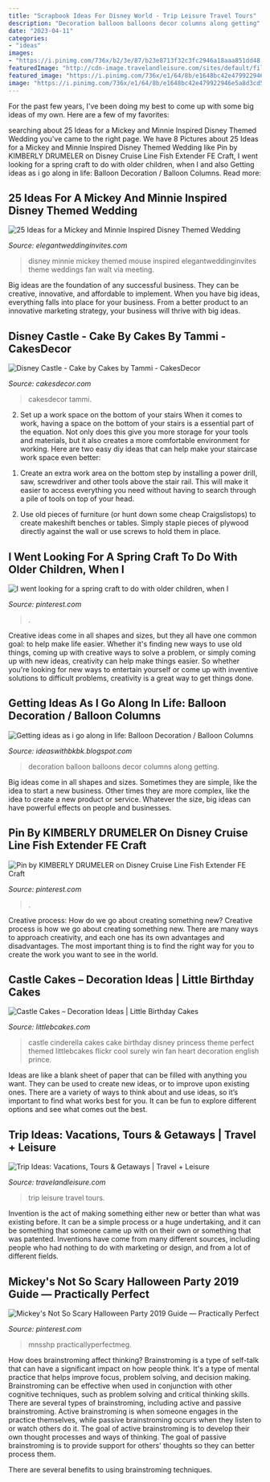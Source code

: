 ```yaml
---
title: "Scrapbook Ideas For Disney World - Trip Leisure Travel Tours"
description: "Decoration balloon balloons decor columns along getting"
date: "2023-04-11"
categories:
- "ideas"
images:
- "https://i.pinimg.com/736x/b2/3e/87/b23e8713f32c3fc2946a18aaa851dd48.jpg"
featuredImage: "http://cdn-image.travelandleisure.com/sites/default/files/styles/1600x1000/public/1501086924/infinity-pool-grand-lucayan-bahamas-OVGRANDLUCAYAN0717.jpg?itok=tGe-QTlR"
featured_image: "https://i.pinimg.com/736x/e1/64/8b/e1648bc42e479922946e5a8d3cd5919f--family-website-senior-crafts.jpg"
image: "https://i.pinimg.com/736x/e1/64/8b/e1648bc42e479922946e5a8d3cd5919f--family-website-senior-crafts.jpg"
---
```



For the past few years, I've been doing my best to come up with some big ideas of my own. Here are a few of my favorites: 

	

		
searching about 25 Ideas for a Mickey and Minnie Inspired Disney Themed Wedding you've came to the right page. We have 8 Pictures about 25 Ideas for a Mickey and Minnie Inspired Disney Themed Wedding like Pin by KIMBERLY DRUMELER on Disney Cruise Line Fish Extender FE Craft, I went looking for a spring craft to do with older children, when I and also Getting ideas as i go along in life: Balloon Decoration / Balloon Columns. Read more:
		
    
## 25 Ideas For A Mickey And Minnie Inspired Disney Themed Wedding

<img loading=lazy src="https://www.elegantweddinginvites.com/wedding-blog/wp-content/uploads/2016/06/fan-disney-wedding-photos.jpg" onerror="this.onerror=null;this.src='https://tse1.mm.bing.net/th?id=OIP.badd9zOn0Xkvz7Yp1LvwsgHaLH&amp;pid=15.1';" alt="25 Ideas for a Mickey and Minnie Inspired Disney Themed Wedding">

_Source: elegantweddinginvites.com_

>disney minnie mickey themed mouse inspired elegantweddinginvites theme weddings fan walt via meeting. 

	

Big ideas are the foundation of any successful business. They can be creative, innovative, and affordable to implement. When you have big ideas, everything falls into place for your business. From a better product to an innovative marketing strategy, your business will thrive with big ideas.

    
## Disney Castle - Cake By Cakes By Tammi - CakesDecor

<img loading=lazy src="https://pic.cakesdecor.com/m/cmoskuveym50h4xgvbrc.jpg" onerror="this.onerror=null;this.src='https://tse1.mm.bing.net/th?id=OIP.zNLpnZqM3u1Gcwp44oHl4wHaJ3&amp;pid=15.1';" alt="Disney Castle - Cake by Cakes by Tammi - CakesDecor">

_Source: cakesdecor.com_

>cakesdecor tammi. 

	

2) Set up a work space on the bottom of your stairs
When it comes to work, having a space on the bottom of your stairs is a essential part of the equation. Not only does this give you more storage for your tools and materials, but it also creates a more comfortable environment for working. Here are two easy diy ideas that can help make your staircase work space even better:
1. Create an extra work area on the bottom step by installing a power drill, saw, screwdriver and other tools above the stair rail. This will make it easier to access everything you need without having to search through a pile of tools on top of your head.

2. Use old pieces of furniture (or hunt down some cheap Craigslistops) to create makeshift benches or tables. Simply staple pieces of plywood directly against the wall or use screws to hold them in place.

    
## I Went Looking For A Spring Craft To Do With Older Children, When I

<img loading=lazy src="https://i.pinimg.com/736x/e1/64/8b/e1648bc42e479922946e5a8d3cd5919f--family-website-senior-crafts.jpg" onerror="this.onerror=null;this.src='https://tse1.mm.bing.net/th?id=OIP.tE9_6vpK6-cxrG23TSrQJAHaJ3&amp;pid=15.1';" alt="I went looking for a spring craft to do with older children, when I">

_Source: pinterest.com_

>. 

	

Creative ideas come in all shapes and sizes, but they all have one common goal: to help make life easier. Whether it's finding new ways to use old things, coming up with creative ways to solve a problem, or simply coming up with new ideas, creativity can help make things easier. So whether you're looking for new ways to entertain yourself or come up with inventive solutions to difficult problems, creativity is a great way to get things done.

    
## Getting Ideas As I Go Along In Life: Balloon Decoration / Balloon Columns

<img loading=lazy src="http://2.bp.blogspot.com/-esDFAVJNTsY/UD6_DOxjb9I/AAAAAAAAAQs/XTsmIHEZQeA/s1600/decor+013.JPG" onerror="this.onerror=null;this.src='https://tse4.mm.bing.net/th?id=OIP.zf0XcNIaHNXbBGUPaIJgTQHaJ4&amp;pid=15.1';" alt="Getting ideas as i go along in life: Balloon Decoration / Balloon Columns">

_Source: ideaswithbkbk.blogspot.com_

>decoration balloon balloons decor columns along getting. 

	

Big ideas come in all shapes and sizes. Sometimes they are simple, like the idea to start a new business. Other times they are more complex, like the idea to create a new product or service. Whatever the size, big ideas can have powerful effects on people and businesses.

    
## Pin By KIMBERLY DRUMELER On Disney Cruise Line Fish Extender FE Craft

<img loading=lazy src="https://i.pinimg.com/736x/b2/3e/87/b23e8713f32c3fc2946a18aaa851dd48.jpg" onerror="this.onerror=null;this.src='https://tse2.mm.bing.net/th?id=OIP.YkcR0SgSUROoo13R0kdMOwHaJ4&amp;pid=15.1';" alt="Pin by KIMBERLY DRUMELER on Disney Cruise Line Fish Extender FE Craft">

_Source: pinterest.com_

>. 

	

Creative process: How do we go about creating something new?
Creative process is how we go about creating something new. There are many ways to approach creativity, and each one has its own advantages and disadvantages. The most important thing is to find the right way for you to create the work you want to see in the world.

    
## Castle Cakes – Decoration Ideas | Little Birthday Cakes

<img loading=lazy src="http://www.littlebcakes.com/wp-content/uploads/2013/08/Cinderella-Castle-Cake.jpg" onerror="this.onerror=null;this.src='https://tse4.mm.bing.net/th?id=OIP.YSz5d4prMpC5GxNLJ7XF6gHaJ4&amp;pid=15.1';" alt="Castle Cakes – Decoration Ideas | Little Birthday Cakes">

_Source: littlebcakes.com_

>castle cinderella cakes cake birthday disney princess theme perfect themed littlebcakes flickr cool surely win fan heart decoration english prince. 

	

Ideas are like a blank sheet of paper that can be filled with anything you want. They can be used to create new ideas, or to improve upon existing ones. There are a variety of ways to think about and use ideas, so it’s important to find what works best for you. It can be fun to explore different options and see what comes out the best.

    
## Trip Ideas: Vacations, Tours &amp; Getaways | Travel + Leisure

<img loading=lazy src="http://cdn-image.travelandleisure.com/sites/default/files/styles/1600x1000/public/1501086924/infinity-pool-grand-lucayan-bahamas-OVGRANDLUCAYAN0717.jpg?itok=tGe-QTlR" onerror="this.onerror=null;this.src='https://tse2.mm.bing.net/th?id=OIP.QW1MUfNBCjg3DKZiE371NAHaEo&amp;pid=15.1';" alt="Trip Ideas: Vacations, Tours &amp; Getaways | Travel + Leisure">

_Source: travelandleisure.com_

>trip leisure travel tours. 

	

Invention is the act of making something either new or better than what was existing before. It can be a simple process or a huge undertaking, and it can be something that someone came up with on their own or something that was patented. Inventions have come from many different sources, including people who had nothing to do with marketing or design, and from a lot of different fields.

    
## Mickey&#039;s Not So Scary Halloween Party 2019 Guide — Practically Perfect

<img loading=lazy src="https://i.pinimg.com/736x/6b/28/4f/6b284fdfb753bef705ba1b32b61f4c72.jpg" onerror="this.onerror=null;this.src='https://tse4.mm.bing.net/th?id=OIP.dXw93Rbg3VW6cNLirPiOzwHaLG&amp;pid=15.1';" alt="Mickey&#039;s Not So Scary Halloween Party 2019 Guide — Practically Perfect">

_Source: pinterest.com_

>mnsshp practicallyperfectmeg. 

	

How does brainstroming affect thinking?
Brainstroming is a type of self-talk that can have a significant impact on how people think. It's a type of mental practice that helps improve focus, problem solving, and decision making. Brainstroming can be effective when used in conjunction with other cognitive techniques, such as problem solving and critical thinking skills.
There are several types of brainstroming, including active and passive brainstroming. Active brainstroming is when someone engages in the practice themselves, while passive brainstroming occurs when they listen to or watch others do it. The goal of active brainstroming is to develop their own thought processes and ways of thinking. The goal of passive brainstroming is to provide support for others' thoughts so they can better process them.

There are several benefits to using brainstroming techniques.

